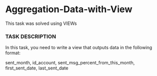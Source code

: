 # Aggregation-Data-with-View
This task was solved using VIEWs

### TASK DESCRIPTION 
In this task, you need to write a view that outputs data in the following format:

sent_month, id_account, sent_msg_percent_from_this_month, first_sent_date, last_sent_date
